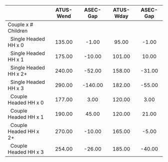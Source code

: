 
|                      |    ATUS-Wend |     ASEC-Gap |    ATUS-Wday |     ASEC-Gap |
| -------------------- | :----------: | :----------: | :----------: | :----------: |
| Couple x # Children  |              |              |              |              |
| &nbsp;&nbsp;Single Headed HH x 0 |       135.00 |        -1.00 |        95.00 |        -1.00 |
| &nbsp;&nbsp;Single Headed HH x 1 |       175.00 |       -10.00 |       101.00 |        10.00 |
| &nbsp;&nbsp;Single Headed HH x 2+ |       240.00 |       -52.00 |       158.00 |       -31.00 |
| &nbsp;&nbsp;Single Headed HH x 3 |       290.00 |      -140.00 |       182.00 |       -55.00 |
| &nbsp;&nbsp;Couple Headed HH x 0 |       177.00 |         3.00 |       120.00 |         3.00 |
| &nbsp;&nbsp;Couple Headed HH x 1 |       190.00 |        45.00 |       120.00 |        21.00 |
| &nbsp;&nbsp;Couple Headed HH x 2+ |       270.00 |       -10.00 |       165.00 |        -5.00 |
| &nbsp;&nbsp;Couple Headed HH x 3 |       254.00 |       -26.00 |       185.00 |       -40.00 |

